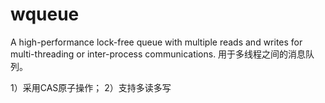 # wqueue
A high-performance lock-free queue with multiple reads and writes for multi-threading or inter-process communications. 
用于多线程之间的消息队列。

1）采用CAS原子操作；
2）支持多读多写
